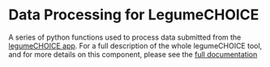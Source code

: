 # Data Processing for LegumeCHOICE

A series of python functions used to process data submitted from the [legumeCHOICE app](https://github.com/l-gorman/legume-choice-client). For a full description of the whole legumeCHOICE tool, and for more details on this component, please see the [full documentation](https://legume-choice-docs.readthedocs.io/)

